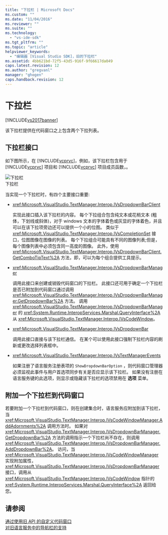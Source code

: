 ```yaml
---
title: "下拉栏 | Microsoft Docs"
ms.custom: ""
ms.date: "11/04/2016"
ms.reviewer: ""
ms.suite: ""
ms.technology: 
  - "vs-ide-sdk"
ms.tgt_pltfrm: ""
ms.topic: "article"
helpviewer_keywords: 
  - "编辑器 [Visual Studio SDK]，旧的下拉栏"
ms.assetid: 4bb621bd-72f5-43d5-916f-9f66617da049
caps.latest.revision: 12
ms.author: "gregvanl"
manager: "ghogen"
caps.handback.revision: 12
---
```

# 下拉栏
[!INCLUDE[vs2017banner](../code-quality/includes/vs2017banner.md)]

该下拉栏提供在代码窗口之上包含两个下拉列表。  
  
## 下拉栏接口  
 如下图所示，在 [!INCLUDE[vcprvc](../debugger/includes/vcprvc_md.md)]，例如，该下拉栏包含用于 [!INCLUDE[vcprvc](../debugger/includes/vcprvc_md.md)] 项目和 [!INCLUDE[vcprvc](../debugger/includes/vcprvc_md.md)] 项目成员函数，。  
  
 ![下拉栏](~/docs/extensibility/media/vsdropdown_bar.gif "vsDropdown\_bar")  
下拉栏  
  
 当实现一个下拉栏时，有四个主要接口重要:  
  
-   <xref:Microsoft.VisualStudio.TextManager.Interop.IVsDropdownBarClient>  
  
     实现此接口插入该下拉栏的内容。  每个下拉组合包含纯文本或花梢文本 \(粗体，下划线或斜体\)，对于 windows 文本的字体着色或灰显的字体着色，并且可以在该下拉项旁边还可以提供一个小的位图。  类似于 <xref:Microsoft.VisualStudio.TextManager.Interop.IVsCompletionSet> 接口，位图图像在图像的列表。  每个下拉组合可能具有不同的图像列表;但是，每个图像列表中必须包含同一高度的图像。  此外，使用 <xref:Microsoft.VisualStudio.TextManager.Interop.IVsDropdownBarClient.GetComboTipText%2A> 方法，即，可以为每个组合提供工具提示。  
  
-   <xref:Microsoft.VisualStudio.TextManager.Interop.IVsDropdownBarManager>  
  
     调用此接口来创建或销毁代码窗口的下拉栏。  此接口还可用于确定一个下拉栏是否已附加到代码窗口通过调用 <xref:Microsoft.VisualStudio.TextManager.Interop.IVsDropdownBarManager.GetDropdownBar%2A> 方法。  调用 <xref:Microsoft.VisualStudio.TextManager.Interop.IVsDropdownBarManager> 的 <xref:System.Runtime.InteropServices.Marshal.QueryInterface%2A> 从 <xref:Microsoft.VisualStudio.TextManager.Interop.IVsCodeWindow>。  
  
-   <xref:Microsoft.VisualStudio.TextManager.Interop.IVsDropdownBar>  
  
     调用此接口直接与该下拉栏通信。  在某个可以使用此接口强制下拉栏内容的刷新或更改选择列表框中。  
  
-   <xref:Microsoft.VisualStudio.TextManager.Interop.IVsTextManagerEvents>  
  
     如果注册了语言服务注册表项的 `ShowDropdownBarOption` ，则代码窗口管理器必须监视此事件与用户首选项同步有关是否应显示该下拉栏。  如果没有注册在语言服务键的此选项，则显示或隐藏该下拉栏的选项禁用在 **选项** 菜单。  
  
## 附加一个下拉栏到代码窗口  
 若要附加一个下拉栏到代码窗口，则在创建集合时，语言服务应附加到该下拉栏，当 <xref:Microsoft.VisualStudio.TextManager.Interop.IVsCodeWindowManager.AddAdornments%2A> 调用方法时。  如果对 <xref:Microsoft.VisualStudio.TextManager.Interop.IVsDropdownBarManager.GetDropdownBar%2A> 方法的调用指示一个下拉栏尚不存在，则调用 <xref:Microsoft.VisualStudio.TextManager.Interop.IVsDropdownBarManager.AddDropdownBar%2A>。  访问，当 <xref:Microsoft.VisualStudio.TextManager.Interop.IVsCodeWindowManager> 实现附加属性， <xref:Microsoft.VisualStudio.TextManager.Interop.IVsDropdownBarManager> 接口，调用从 <xref:Microsoft.VisualStudio.TextManager.Interop.IVsCodeWindow> 指针的 <xref:System.Runtime.InteropServices.Marshal.QueryInterface%2A> 返回给您。  
  
## 请参阅  
 [通过使用旧 API 的自定义代码窗口](../extensibility/customizing-code-windows-by-using-the-legacy-api.md)   
 [对旧语言服务中的导航栏的支持](../extensibility/internals/support-for-the-navigation-bar-in-a-legacy-language-service.md)